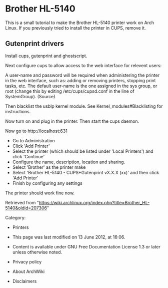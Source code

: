 Brother HL-5140
===============

This is a small tutorial to make the Brother HL-5140 printer work on
Arch Linux. If you previously tried to install the printer in CUPS,
remove it.

Gutenprint drivers
------------------

Install cups, gutenprint and ghostscript.

Next configure cups to allow access to the web interface for relevent
users:

A user-name and password will be required when administering the printer
in the web interface, such as: adding or removing printers, stopping
print tasks, etc. The default user-name is the one assigned in the sys
group, or root (change this by editing /etc/cups/cupsd.conf in the line
of SystemGroup). (Source)

Then blacklist the usblp kernel module. See Kernel_modules#Blacklisting
for instructions.

Now turn on and plug in the printer. Then start the cups daemon.

Now go to http://localhost:631

-   Go to Administration
-   Click 'Add Printer'
-   Select the printer (which should be listed under 'Local Printers')
    and click 'Continue'
-   Configure the name, description, location and sharing.
-   Select 'Brother' as the printer make
-   Select 'Brother HL-5140 - CUPS+Gutenprint vX.X.X (xx)' and then
    click 'Add Printer'
-   Finish by configuring any settings

The printer should work fine now.

Retrieved from
"https://wiki.archlinux.org/index.php?title=Brother_HL-5140&oldid=207306"

Category:

-   Printers

-   This page was last modified on 13 June 2012, at 16:06.
-   Content is available under GNU Free Documentation License 1.3 or
    later unless otherwise noted.
-   Privacy policy
-   About ArchWiki
-   Disclaimers
